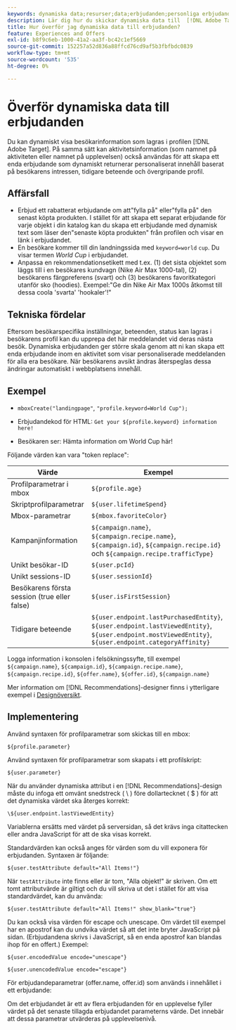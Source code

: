 ```yaml
---
keywords: dynamiska data;resurser;data;erbjudanden;personliga erbjudanden;token replace
description: Lär dig hur du skickar dynamiska data till  [!DNL Adobe Target] erbjudanden.
title: Hur överför jag dynamiska data till erbjudanden?
feature: Experiences and Offers
exl-id: b8f9c6eb-1000-41a2-aa3f-bc42c1ef5669
source-git-commit: 152257a52d836a88ffcd76cd9af5b3fbfbdc0839
workflow-type: tm+mt
source-wordcount: '535'
ht-degree: 0%

---
```


# Överför dynamiska data till erbjudanden

Du kan dynamiskt visa besökarinformation som lagras i profilen [!DNL Adobe Target]. På samma sätt kan aktivitetsinformation (som namnet på aktiviteten eller namnet på upplevelsen) också användas för att skapa ett enda erbjudande som dynamiskt returnerar personaliserat innehåll baserat på besökarens intressen, tidigare beteende och övergripande profil.

## Affärsfall

* Erbjud ett rabatterat erbjudande om att&quot;fylla på&quot; eller&quot;fylla på&quot; den senast köpta produkten. I stället för att skapa ett separat erbjudande för varje objekt i din katalog kan du skapa ett erbjudande med dynamisk text som läser den&quot;senaste köpta produkten&quot; från profilen och visar en länk i erbjudandet.
* En besökare kommer till din landningssida med `keyword=world` `cup`. Du visar termen *World Cup* i erbjudandet.
* Anpassa en rekommendationsetikett med t.ex. (1) det sista objektet som läggs till i en besökares kundvagn (Nike Air Max 1000-tal), (2) besökarens färgpreferens (svart) och (3) besökarens favoritkategori utanför sko (hoodies). Exempel:&quot;Ge din Nike Air Max 1000s åtkomst till dessa coola &#39;svarta&#39; &#39;hookaler&#39;!&quot;

## Tekniska fördelar

Eftersom besökarspecifika inställningar, beteenden, status kan lagras i besökarens profil kan du upprepa det här meddelandet vid deras nästa besök. Dynamiska erbjudanden ger större skala genom att ni kan skapa ett enda erbjudande inom en aktivitet som visar personaliserade meddelanden för alla era besökare. När besökarens avsikt ändras återspeglas dessa ändringar automatiskt i webbplatsens innehåll.

## Exempel

* `mboxCreate("landingpage"`, `"profile.keyword=World Cup");`

* Erbjudandekod för HTML: `Get your ${profile.keyword} information here!`
* Besökaren ser: Hämta information om World Cup här!

Följande värden kan vara &quot;token replace&quot;:

| Värde | Exempel |
|--- |--- |
| Profilparametrar i mbox | `${profile.age}` |
| Skriptprofilparametrar | `${user.lifetimeSpend}` |
| Mbox-parametrar | `${mbox.favoriteColor}` |
| Kampanjinformation | `${campaign.name}`, `${campaign.recipe.name}`, `${campaign.id}`, `${campaign.recipe.id}` och `${campaign.recipe.trafficType}` |
| Unikt besökar-ID | `${user.pcId}` |
| Unikt sessions-ID | `${user.sessionId}` |
| Besökarens första session (true eller false) | `${user.isFirstSession}` |
| Tidigare beteende | `${user.endpoint.lastPurchasedEntity}`, `${user.endpoint.lastViewedEntity}`, `${user.endpoint.mostViewedEntity}`, `${user.endpoint.categoryAffinity}` |

Logga information i konsolen i felsökningssyfte, till exempel `${campaign.name}`, `${campaign.id}`, `${campaign.recipe.name}`, `${campaign.recipe.id}`, `${offer.name}`, `${offer.id}`, `${campaign.name}`

Mer information om [!DNL Recommendations]-designer finns i ytterligare exempel i [Designöversikt](/help/main/c-recommendations/c-design-overview/design-overview.md).

## Implementering

Använd syntaxen för profilparametrar som skickas till en mbox:

`${profile.parameter}`

Använd syntaxen för profilparametrar som skapats i ett profilskript:

`${user.parameter}`

När du använder dynamiska attribut i en [!DNL Recommendations]-design måste du infoga ett omvänt snedstreck ( \ ) före dollartecknet ( $ ) för att det dynamiska värdet ska återges korrekt:

`\${user.endpoint.lastViewedEntity}`

Variablerna ersätts med värdet på serversidan, så det krävs inga citattecken eller andra JavaScript för att de ska visas korrekt.

Standardvärden kan också anges för värden som du vill exponera för erbjudanden. Syntaxen är följande:

`${user.testAttribute default="All Items!"}`

När `testAttribute` inte finns eller är tom, &quot;Alla objekt!&quot; är skriven. Om ett tomt attributvärde är giltigt och du vill skriva ut det i stället för att visa standardvärdet, kan du använda:

`${user.testAttribute default="All Items!" show_blank="true"}`

Du kan också visa värden för escape och unescape. Om värdet till exempel har en apostrof kan du undvika värdet så att det inte bryter JavaScript på sidan. (Erbjudandena skrivs i JavaScript, så en enda apostrof kan blandas ihop för en offert.) Exempel:

`${user.encodedValue encode="unescape"}`

`${user.unencodedValue encode="escape"}`

För erbjudandeparametrar (offer.name, offer.id) som används i innehållet i ett erbjudande:

Om det erbjudandet är ett av flera erbjudanden för en upplevelse fyller värdet på det senaste tillagda erbjudandet parameterns värde. Det innebär att dessa parametrar utvärderas på upplevelsenivå.